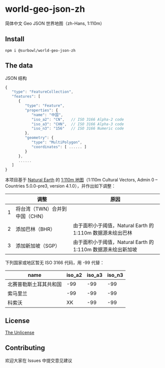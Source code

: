 world-geo-json-zh
===============
简体中文 Geo JSON 世界地图（zh-Hans, 1:110m）

Install
--------
```
npm i @surbowl/world-geo-json-zh
```

The data
--------
JSON 结构
```javascript
{
   "type": "FeatureCollection",
   "features": [
      {
         "type": "Feature",
         "properties": {
            "name": "中国",
            "iso_a2": "CN",   // ISO 3166 Alpha-2 code
            "iso_a3": "CHN",  // ISO 3166 Alpha-3 code
            "iso_n3": "156"   // ISO 3166 Numeric code
         },
         "geometry": {
            "type": "MultiPolygon",
            "coordinates": [ ...... ]
         }
      },
      ......
   ]
}
```

本项目基于 [Natural Earth](https://www.naturalearthdata.com/) 的 [1:110m 地图](https://www.naturalearthdata.com/downloads/110m-cultural-vectors/)（1:110m Cultural Vectors, Admin 0 – Countries 5.0.0-pre3, version 4.1.0），并作出如下调整：

||调整|原因|
|----|----|----|
|1|将台湾（TWN）合并到中国（CHN）||
|2|添加巴林（BHR）|由于面积小于阈值，Natural Earth 的 1:110m 数据源未绘出巴林|
|3|添加新加坡（SGP）|由于面积小于阈值，Natural Earth 的 1:110m 数据源未绘出新加坡|

下列国家或地区暂无 ISO 3166 代码，用 -99 代替：

|name|iso_a2|iso_a3|iso_n3|
|------|------|------|----|
|北赛普勒斯土耳其共和国|-99|-99|-99|
|索马里兰|-99|-99|-99|
|科索沃|XK|-99|-99|

License
------------
[The Unlicense](https://github.com/Surbowl/world-geo-json-zh/blob/main/LICENSE)

Contributing
------------
欢迎大家在 Issues 中提交意见建议
